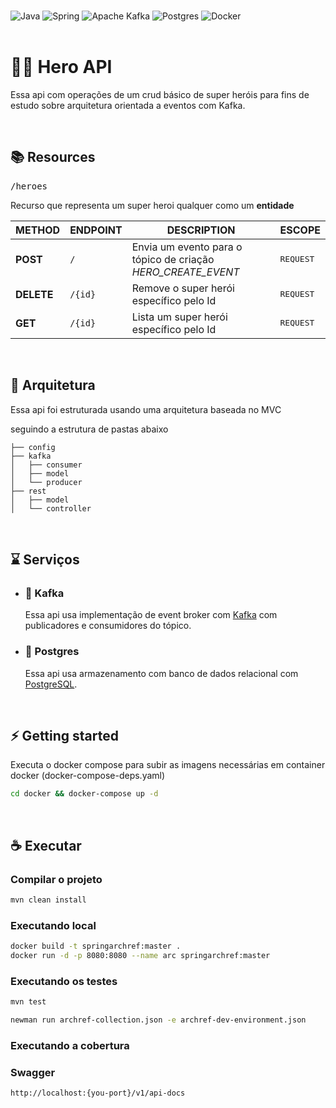<br/>

![Java](https://img.shields.io/badge/java-%23ED8B00.svg?style=for-the-badge&logo=openjdk&logoColor=white)
![Spring](https://img.shields.io/badge/spring-%236DB33F.svg?style=for-the-badge&logo=spring&logoColor=white)
![Apache Kafka](https://img.shields.io/badge/Apache%20Kafka-000?style=for-the-badge&logo=apachekafka)
![Postgres](https://img.shields.io/badge/postgres-%23316192.svg?style=for-the-badge&logo=postgresql&logoColor=white)
![Docker](https://img.shields.io/badge/docker-%230db7ed.svg?style=for-the-badge&logo=docker&logoColor=white)
<br/>
<br/>

# 🦸🏻 Hero API
Essa api com operações de um crud básico de super heróis para fins de estudo sobre arquitetura orientada a eventos com Kafka.

<br/>

## 📚 Resources

<kbd>/heroes</kbd>

Recurso que representa um super heroi qualquer como um **entidade**

| METHOD     | ENDPOINT         | DESCRIPTION                                                  | ESCOPE             |
|------------|------------------|--------------------------------------------------------------|--------------------|
| **POST**   | `/`              | Envia um evento para o tópico de criação *HERO_CREATE_EVENT* | <kbd>REQUEST</kbd> |
| **DELETE** | `/{id}`          | Remove o super herói específico pelo Id                      | <kbd>REQUEST</kbd> |
| **GET**    | `/{id}`          | Lista um super herói  específico pelo Id                     | <kbd>REQUEST</kbd> |


<br/>

## 📐 Arquitetura

Essa api foi estruturada usando uma arquitetura baseada no MVC

seguindo a estrutura de pastas abaixo

```
├── config
├── kafka
│   ├── consumer
│   ├── model
│   └── producer
├── rest
│   ├── model
│   └── controller

```

<br/>

## ⌛️ Serviços

- ### 🔱 **Kafka**
  Essa api usa implementação de event broker com [Kafka](https://kafka.apache.org/) com publicadores e consumidores do tópico.
- ### 🐘 **Postgres**
  Essa api usa armazenamento com banco de dados relacional com [PostgreSQL](https://www.postgresql.org/).
<br/>

## ⚡ Getting started

Executa o docker compose para subir as imagens necessárias em container docker (docker-compose-deps.yaml)

```sh
cd docker && docker-compose up -d
```

<br/>

## ☕ Executar

### Compilar o projeto

```sh
mvn clean install
```

### Executando **local**

```sh
docker build -t springarchref:master .
docker run -d -p 8080:8080 --name arc springarchref:master
```

### Executando os **testes**
```sh
mvn test

newman run archref-collection.json -e archref-dev-environment.json
```

### Executando a **cobertura**


### **Swagger**

```
http://localhost:{you-port}/v1/api-docs
```

<br/>
